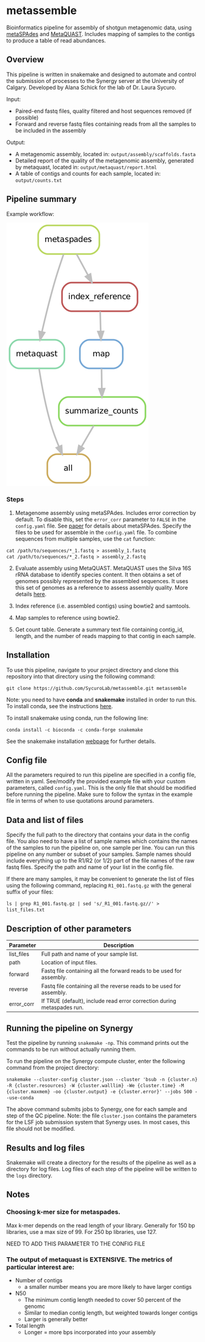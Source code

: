 # metassemble

Bioinformatics pipeline for assembly of shotgun metagenomic data, using [metaSPAdes](https://www.ncbi.nlm.nih.gov/pubmed/28298430) and [MetaQUAST](https://www.ncbi.nlm.nih.gov/pubmed/26614127). Includes mapping of samples to the contigs to produce a table of read abundances.

## Overview

This pipeline is written in snakemake and designed to automate and control the submission of processes to the Synergy server at the University of Calgary. Developed by Alana Schick for the lab of Dr. Laura Sycuro. 

Input: 

* Paired-end fastq files, quality filtered and host sequences removed (if possible)
* Forward and reverse fastq files containing reads from all the samples to be included in the assembly

Output:

* A metagenomic assembly, located in: `output/assembly/scaffolds.fasta`
* Detailed report of the quality of the metagenomic assembly, generated by metaquast, located in: `output/metaquast/report.html`
* A table of contigs and counts for each sample, located in: `output/counts.txt`

## Pipeline summary

Example workflow:

![Rulegraph](./metassemble_files/metassemble_dag.png)

### Steps

1) Metagenome assembly using metaSPAdes. Includes error correction by default. To disable this, set the `error_corr` parameter to `FALSE` in the `config.yaml` file. See [paper](https://genome.cshlp.org/content/27/5/824.short) for details about metaSPAdes. Specify the files to be used for assemble in the `config.yaml` file. To combine sequences from multiple samples, use the `cat` function:

```
cat /path/to/sequences/*_1.fastq > assembly_1.fastq
cat /path/to/sequences/*_2.fastq > assembly_2.fastq
```

2) Evaluate assembly using MetaQUAST. MetaQUAST uses the Silva 16S rRNA database to identify species content. It then obtains a set of genomes possibly represented by the assembled sequences. It uses this set of genomes as a reference to assess assembly quality. More details [here](http://quast.sourceforge.net/metaquast).

3) Index reference (i.e. assembled contigs) using bowtie2 and samtools.

4) Map samples to reference using bowtie2. 

5) Get count table. Generate a summary text file containing contig_id, length, and the number of reads mapping to that contig in each sample.

## Installation

To use this pipeline, navigate to your project directory and clone this repository into that directory using the following command:

```
git clone https://github.com/SycuroLab/metassemble.git metassemble
```

Note: you need to have **conda** and **snakemake** installed in order to run this. To install conda, see the instructions [here](https://github.com/ucvm/synergy/wiki). 

To install snakemake using conda, run the following line:

```
conda install -c bioconda -c conda-forge snakemake
```

See the snakemake installation [webpage](https://snakemake.readthedocs.io/en/stable/getting_started/installation.html) for further details.

## Config file

All the parameters required to run this pipeline are specified in a config file, written in yaml. See/modify the provided example file with your custom parameters, called `config.yaml`. This is the only file that should be modified before running the pipeline. Make sure to follow the syntax in the example file in terms of when to use quotations around parameters.

## Data and list of files

Specify the full path to the directory that contains your data in the config file. You also need to have a list of sample names which contains the names of the samples to run the pipeline on, one sample per line. You can run this pipeline on any number or subset of your samples. Sample names should include everything up to the R1/R2 (or 1/2) part of the file names of the raw fastq files. Specify the path and name of your list in the config file.

If there are many samples, it may be convenient to generate the list of files using the following command, replacing `R1_001.fastq.gz` with the general suffix of your files:

```
ls | grep R1_001.fastq.gz | sed 's/_R1_001.fastq.gz//' > list_files.txt
```

## Description of other parameters
| Parameter | Description |
| -------------- | --------------- |
| list_files | Full path and name of your sample list. |
| path | Location of input files. |
| forward | Fastq file containing all the forward reads to be used for assembly. |
| reverse | Fastq file containing all the reverse reads to be used for assembly. |
| error_corr | If TRUE (default), include read error correction during metaspades run. |

## Running the pipeline on Synergy

Test the pipeline by running `snakemake -np`. This command prints out the commands to be run without actually running them. 

To run the pipeline on the Synergy compute cluster, enter the following command from the project directory:

```
snakemake --cluster-config cluster.json --cluster 'bsub -n {cluster.n} -R {cluster.resources} -W {cluster.walllim} -We {cluster.time} -M {cluster.maxmem} -oo {cluster.output} -e {cluster.error}' --jobs 500 --use-conda
```
The above command submits jobs to Synergy, one for each sample and step of the QC pipeline. Note: the file `cluster.json` contains the parameters for the LSF job submission system that Synergy uses. In most cases, this file should not be modified.

## Results and log files

Snakemake will create a directory for the results of the pipeline as well as a directory for log files. Log files of each step of the pipeline will be written to the `logs` directory.

## Notes

### Choosing k-mer size for metaspades.

Max k-mer depends on the read length of your library. Generally for 150 bp libraries, use a max size of 99. For 250 bp libraries, use 127. 

NEED TO ADD THIS PARAMETER TO THE CONFIG FILE

### The output of metaquast is EXTENSIVE. The metrics of particular interest are:

* Number of contigs
	* a smaller number means you are more likely to have larger contigs
* N50
	* The minimum contig length needed to cover 50 percent of the genomc
	* Similar to median contig length, but weighted towards longer contigs
	* Larger is generally better
* Total length
	* Longer = more bps incorporated into your assembly


